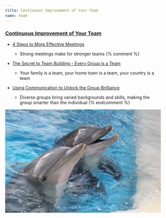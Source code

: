 ```yaml
---
title: Continuous Improvement of Your Team
name: team
---
```


### [Continuous Improvement of Your Team](/improve/your/team)

* [4 Steps to More Effective Meetings](/2015/06/4-steps-to-more-effective-meetings)
  * Strong meetings make for stronger teams
{% comment %}
* [The Secret to Team Building - Every Group is a Team](/)
  * Your family is a team, your home town is a team, your country is a team

* [Using Communication to Unlock the Group Brilliance](/)
  * Diverse groups bring varied backgrounds and skills, making the group smarter than the individual
{% endcomment %}

![Dolphins](/articles/images/dolphins.jpg)
